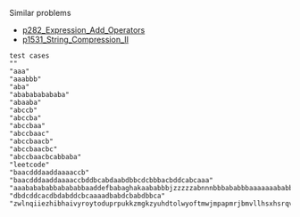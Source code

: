 Similar problems
- [p282_Expression_Add_Operators](https://github.com/genxium/Leetcode/tree/master/p282_Expression_Add_Operators)
- [p1531_String_Compression_II](https://github.com/genxium/Leetcode/tree/master/p1531_String_Compression_II)

```
test cases
""
"aaa"
"aaabbb"
"aba"
"ababababababa"
"abaaba"
"abccb"
"abccba"
"abccbaa"
"abccbaac"
"abccbaacb"
"abccbaacbc"
"abccbaacbcabbaba"
"leetcode"
"baacdddaaddaaaaccb"
"baacdddaaddaaaaccbddbcabdaabdbbcdcbbbacbddcabcaaa"
"aaababababbabababbaaddefbabaghakaababbbjzzzzzabnnnbbbababbbaaaaaaababbabababbababababababccc"
"dbdcddcacdbdabddcbcaaaadbabdcbabdbbca"
"zwlnqiiezhibhaivyroytoduprpukkzmgkzyuhdtolwyoftmwjmpapmrjbmvllhsxhsrqvkhjgfznynjkabkrnbaonybafvxooo"
```
